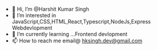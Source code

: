 - 👋 Hi, I’m @Harshit Kumar Singh
- 👀 I’m interested in JavaScript,CSS,HTML,React,Typescript,NodeJs,Express Webdevlopment
- 🌱 I’m currently learning ...Frontend devlopment 
- 📫 How to reach me  email@ hksingh.dev@gmail.com

<!---
devHksingh/devHksingh is a ✨ special ✨ repository because its `README.md` (this file) appears on your GitHub profile.
You can click the Preview link to take a look at your changes.
--->
